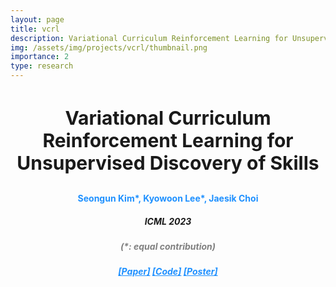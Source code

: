 ```yaml
---
layout: page
title: vcrl
description: Variational Curriculum Reinforcement Learning for Unsupervised Discovery of Skills
img: /assets/img/projects/vcrl/thumbnail.png
importance: 2
type: research
---
```


<h3 style="text-align: center;font-size:30px">Variational Curriculum Reinforcement Learning for Unsupervised Discovery of Skills</h3>
<h4 style="text-align: center;color:DodgerBlue"> Seongun Kim*, <b>Kyowoon Lee</b>*, Jaesik Choi </h4>
<h5 style="text-align: center;"> ICML 2023 </h5>
<h5 style="text-align: center;color:gray"> (*: equal contribution) </h5>
<h5 style="text-align: center;color:gray">
    <a style="color:DodgerBlue" href="https://proceedings.mlr.press/v202/kim23n/kim23n.pdf">[Paper]</a>
    <a style="color:DodgerBlue" href="https://github.com/seongun-kim/vcrl">[Code]</a>
    <a style="color:DodgerBlue" href="/assets/pdf/icml23_poster.pdf">[Poster]</a>
</h5>

